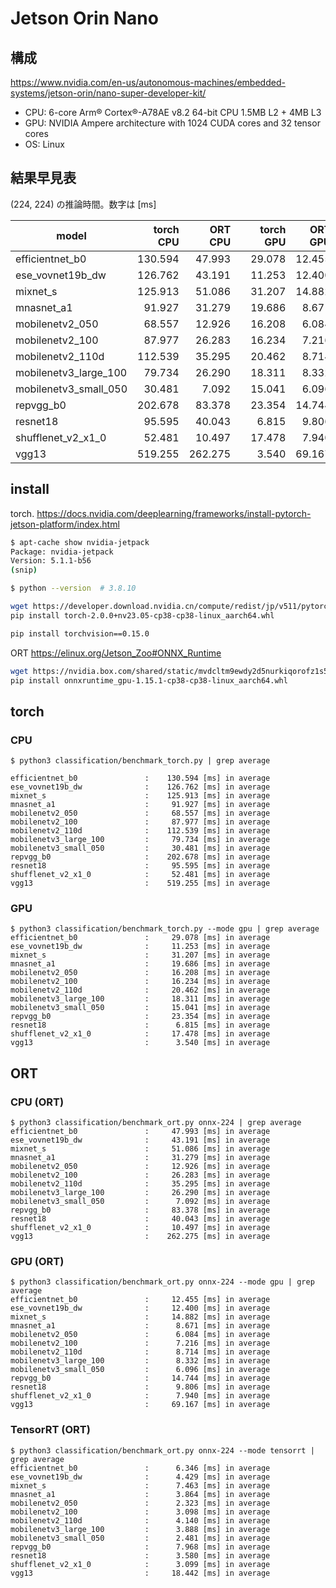 # Jetson Orin Nano

## 構成

<https://www.nvidia.com/en-us/autonomous-machines/embedded-systems/jetson-orin/nano-super-developer-kit/>

- CPU: 6-core Arm® Cortex®-A78AE v8.2 64-bit CPU 1.5MB L2 + 4MB L3
- GPU: 	NVIDIA Ampere architecture with 1024 CUDA cores and 32 tensor cores
- OS: Linux

## 結果早見表

(224, 224) の推論時間。数字は [ms]

| model                 | torch CPU | ORT CPU |   | torch GPU | ORT GPU |   | ORT TensorRT |
| --------------------- | --------: | ------: | - | --------: | ------: | - | -----------: |
| efficientnet_b0       |   130.594 |  47.993 |   |    29.078 |  12.455 |   |        6.346 |
| ese_vovnet19b_dw      |   126.762 |  43.191 |   |    11.253 |  12.400 |   |        4.429 |
| mixnet_s              |   125.913 |  51.086 |   |    31.207 |  14.882 |   |        7.463 |
| mnasnet_a1            |    91.927 |  31.279 |   |    19.686 |   8.671 |   |        3.864 |
| mobilenetv2_050       |    68.557 |  12.926 |   |    16.208 |   6.084 |   |        2.323 |
| mobilenetv2_100       |    87.977 |  26.283 |   |    16.234 |   7.216 |   |        3.098 |
| mobilenetv2_110d      |   112.539 |  35.295 |   |    20.462 |   8.714 |   |        4.140 |
| mobilenetv3_large_100 |    79.734 |  26.290 |   |    18.311 |   8.332 |   |        3.888 |
| mobilenetv3_small_050 |    30.481 |   7.092 |   |    15.041 |   6.096 |   |        2.481 |
| repvgg_b0             |   202.678 |  83.378 |   |    23.354 |  14.744 |   |        7.968 |
| resnet18              |    95.595 |  40.043 |   |     6.815 |   9.806 |   |        3.580 |
| shufflenet_v2_x1_0    |    52.481 |  10.497 |   |    17.478 |   7.940 |   |        3.099 |
| vgg13                 |   519.255 | 262.275 |   |     3.540 |  69.167 |   |       18.442 |

## install

torch.
<https://docs.nvidia.com/deeplearning/frameworks/install-pytorch-jetson-platform/index.html>

```bash
$ apt-cache show nvidia-jetpack
Package: nvidia-jetpack
Version: 5.1.1-b56
(snip)

$ python --version  # 3.8.10

wget https://developer.download.nvidia.cn/compute/redist/jp/v511/pytorch/torch-2.0.0+nv23.05-cp38-cp38-linux_aarch64.whl
pip install torch-2.0.0+nv23.05-cp38-cp38-linux_aarch64.whl

pip install torchvision==0.15.0
```

ORT
<https://elinux.org/Jetson_Zoo#ONNX_Runtime>

```bash
wget https://nvidia.box.com/shared/static/mvdcltm9ewdy2d5nurkiqorofz1s53ww.whl -O onnxruntime_gpu-1.15.1-cp38-cp38-linux_aarch64.whl
pip install onnxruntime_gpu-1.15.1-cp38-cp38-linux_aarch64.whl
```

## torch

### CPU

```text
$ python3 classification/benchmark_torch.py | grep average

efficientnet_b0               :    130.594 [ms] in average
ese_vovnet19b_dw              :    126.762 [ms] in average
mixnet_s                      :    125.913 [ms] in average
mnasnet_a1                    :     91.927 [ms] in average
mobilenetv2_050               :     68.557 [ms] in average
mobilenetv2_100               :     87.977 [ms] in average
mobilenetv2_110d              :    112.539 [ms] in average
mobilenetv3_large_100         :     79.734 [ms] in average
mobilenetv3_small_050         :     30.481 [ms] in average
repvgg_b0                     :    202.678 [ms] in average
resnet18                      :     95.595 [ms] in average
shufflenet_v2_x1_0            :     52.481 [ms] in average
vgg13                         :    519.255 [ms] in average
```

### GPU

```text
$ python3 classification/benchmark_torch.py --mode gpu | grep average
efficientnet_b0               :     29.078 [ms] in average
ese_vovnet19b_dw              :     11.253 [ms] in average
mixnet_s                      :     31.207 [ms] in average
mnasnet_a1                    :     19.686 [ms] in average
mobilenetv2_050               :     16.208 [ms] in average
mobilenetv2_100               :     16.234 [ms] in average
mobilenetv2_110d              :     20.462 [ms] in average
mobilenetv3_large_100         :     18.311 [ms] in average
mobilenetv3_small_050         :     15.041 [ms] in average
repvgg_b0                     :     23.354 [ms] in average
resnet18                      :      6.815 [ms] in average
shufflenet_v2_x1_0            :     17.478 [ms] in average
vgg13                         :      3.540 [ms] in average
```

## ORT

### CPU (ORT)

```text
$ python3 classification/benchmark_ort.py onnx-224 | grep average
efficientnet_b0               :     47.993 [ms] in average
ese_vovnet19b_dw              :     43.191 [ms] in average
mixnet_s                      :     51.086 [ms] in average
mnasnet_a1                    :     31.279 [ms] in average
mobilenetv2_050               :     12.926 [ms] in average
mobilenetv2_100               :     26.283 [ms] in average
mobilenetv2_110d              :     35.295 [ms] in average
mobilenetv3_large_100         :     26.290 [ms] in average
mobilenetv3_small_050         :      7.092 [ms] in average
repvgg_b0                     :     83.378 [ms] in average
resnet18                      :     40.043 [ms] in average
shufflenet_v2_x1_0            :     10.497 [ms] in average
vgg13                         :    262.275 [ms] in average
```

### GPU (ORT)

```text
$ python3 classification/benchmark_ort.py onnx-224 --mode gpu | grep average
efficientnet_b0               :     12.455 [ms] in average
ese_vovnet19b_dw              :     12.400 [ms] in average
mixnet_s                      :     14.882 [ms] in average
mnasnet_a1                    :      8.671 [ms] in average
mobilenetv2_050               :      6.084 [ms] in average
mobilenetv2_100               :      7.216 [ms] in average
mobilenetv2_110d              :      8.714 [ms] in average
mobilenetv3_large_100         :      8.332 [ms] in average
mobilenetv3_small_050         :      6.096 [ms] in average
repvgg_b0                     :     14.744 [ms] in average
resnet18                      :      9.806 [ms] in average
shufflenet_v2_x1_0            :      7.940 [ms] in average
vgg13                         :     69.167 [ms] in average
```

### TensorRT (ORT)

```text
$ python3 classification/benchmark_ort.py onnx-224 --mode tensorrt | grep average
efficientnet_b0               :      6.346 [ms] in average
ese_vovnet19b_dw              :      4.429 [ms] in average
mixnet_s                      :      7.463 [ms] in average
mnasnet_a1                    :      3.864 [ms] in average
mobilenetv2_050               :      2.323 [ms] in average
mobilenetv2_100               :      3.098 [ms] in average
mobilenetv2_110d              :      4.140 [ms] in average
mobilenetv3_large_100         :      3.888 [ms] in average
mobilenetv3_small_050         :      2.481 [ms] in average
repvgg_b0                     :      7.968 [ms] in average
resnet18                      :      3.580 [ms] in average
shufflenet_v2_x1_0            :      3.099 [ms] in average
vgg13                         :     18.442 [ms] in average
```
